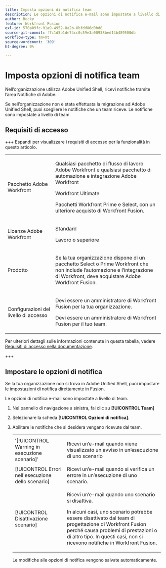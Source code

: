 ```yaml
---
title: Imposta opzioni di notifica team
description: Le opzioni di notifica e-mail sono impostate a livello di team.
author: Becky
feature: Workfront Fusion
exl-id: 570a09fc-01a9-4952-8a2b-8bfdd86d0bd8
source-git-commit: f7c1d5b1de74cc0c59e3a00938bed14b489500db
workflow-type: tm+mt
source-wordcount: '309'
ht-degree: 0%

---
```


# Imposta opzioni di notifica team

Nell’organizzazione utilizza Adobe Unified Shell, ricevi notifiche tramite l’area Notifiche di Adobe.

Se nell’organizzazione non è stata effettuata la migrazione ad Adobe Unified Shell, puoi scegliere le notifiche che un team riceve. Le notifiche sono impostate a livello di team.

## Requisiti di accesso

+++ Espandi per visualizzare i requisiti di accesso per la funzionalità in questo articolo.

<table style="table-layout:auto">
 <col> 
 <col> 
 <tbody> 
  <tr> 
   <td role="rowheader">Pacchetto Adobe Workfront</td> 
   <td> <p>Qualsiasi pacchetto di flusso di lavoro Adobe Workfront e qualsiasi pacchetto di automazione e integrazione Adobe Workfront</p><p>Workfront Ultimate</p><p>Pacchetti Workfront Prime e Select, con un ulteriore acquisto di Workfront Fusion.</p> </td> 
  </tr> 
  <tr data-mc-conditions=""> 
   <td role="rowheader">Licenze Adobe Workfront</td> 
   <td> <p>Standard</p><p>Lavoro o superiore</p> </td> 
  </tr> 
  <tr> 
   <td role="rowheader">Prodotto</td> 
   <td>
   <p>Se la tua organizzazione dispone di un pacchetto Select o Prime Workfront che non include l’automazione e l’integrazione di Workfront, deve acquistare Adobe Workfront Fusion.</li></ul>
   </td> 
  </tr>
  <tr data-mc-conditions=""> 
   <td role="rowheader">Configurazioni del livello di accesso</td> 
   <td> 
     <p>Devi essere un amministratore di Workfront Fusion per la tua organizzazione.</p>
     <p>Devi essere un amministratore di Workfront Fusion per il tuo team.</p>
   </td> 
  </tr> 
 </tbody> 
</table>

Per ulteriori dettagli sulle informazioni contenute in questa tabella, vedere [Requisiti di accesso nella documentazione](/help/workfront-fusion/references/licenses-and-roles/access-level-requirements-in-documentation.md).

+++

## Impostare le opzioni di notifica

Se la tua organizzazione non si trova in Adobe Unified Shell, puoi impostare le impostazioni di notifica direttamente in Fusion.

Le opzioni di notifica e-mail sono impostate a livello di team.

1. Nel pannello di navigazione a sinistra, fai clic su **[!UICONTROL Team]**
1. Selezionare la scheda **[!UICONTROL Opzioni di notifica]**.
1. Abilitare le notifiche che si desidera vengano ricevute dal team.

   <table style="table-layout:auto"> 
    <col> 
    <col> 
    <tbody> 
     <tr> 
      <td role="rowheader">'[!UICONTROL Warning in esecuzione scenario]'</td> 
      <td> <p>Ricevi un’e-mail quando viene visualizzato un avviso in un’esecuzione di uno scenario</p> </td> 
     </tr> 
     <tr> 
      <td role="rowheader">[!UICONTROL Errori nell'esecuzione dello scenario]</td> 
      <td>Ricevi un’e-mail quando si verifica un errore in un’esecuzione di uno scenario.</td> 
     </tr> 
     <tr> 
      <td role="rowheader"> <p>[!UICONTROL Disattivazione scenario]</p> </td> 
      <td><p>Ricevi un’e-mail quando uno scenario si disattiva.</p><p>In alcuni casi, uno scenario potrebbe essere disattivato dal team di progettazione di Workfront Fusion perché causa problemi di prestazioni o di altro tipo. In questi casi, non si ricevono notifiche in Workfront Fusion. </p></td>

</tr>
</tbody>
</table>

Le modifiche alle opzioni di notifica vengono salvate automaticamente.
